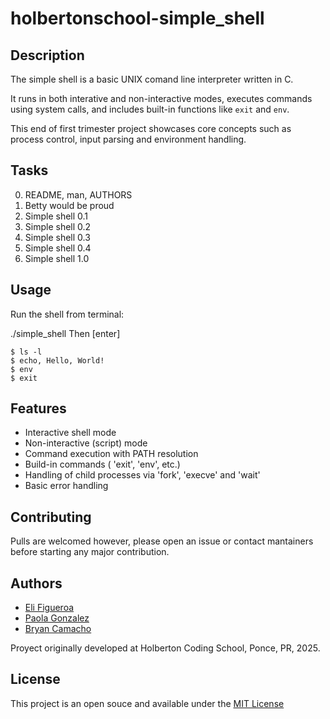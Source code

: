 # holbertonschool-simple_shell

## Description

The simple shell is a basic UNIX comand line interpreter written in C. 

It runs in both interative and non-interactive modes, executes commands using system calls, and includes built-in functions like ```exit``` and ```env```. 

This end of first trimester project showcases core concepts such as process control, input parsing and environment handling.



## Tasks
0. README, man, AUTHORS
1. Betty would be proud
2. Simple shell 0.1
3. Simple shell 0.2
4. Simple shell 0.3
5. Simple shell 0.4
6. Simple shell 1.0


## Usage

Run the shell from terminal:

./simple_shell
Then [enter]

```
$ ls -l
$ echo, Hello, World!
$ env
$ exit
```

## Features 
 
- Interactive shell mode
- Non-interactive (script) mode
- Command execution with PATH resolution
- Build-in commands ( 'exit', 'env', etc.)
- Handling of child processes via 'fork', 'execve' and 'wait'
- Basic error handling

## Contributing

Pulls are welcomed however, please open an issue or contact mantainers before starting any major contribution.

## Authors
- <a href="https://github.com/YiliPR" target="_blank">Eli Figueroa</a>
- <a href="https://github.com/Paola-cmyk" target="_blank">Paola Gonzalez</a>
- <a href="https://github.com/Bryanjose001" target="_blank">Bryan Camacho</a>

Proyect originally developed at Holberton Coding School, Ponce, PR, 2025.

## License
This project is an open souce and available under the <a href= "https://github.com/Paola-cmyk/holbertonschool-simple_shell/blob/main/MIT%20License" target="_blank">MIT License</a>